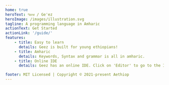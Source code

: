 ```yaml
---
home: true
heroText: ግዕዝ / Ge'ez
heroImage: /images/illustration.svg
tagline: A programming language in Amharic
actionText: Get Started
actionLink: '/guide/'
features:
    - title: Easy to learn
      details: Geez is built for young ethiopians!
    - title: Amharic
      details: Keywords, Syntax and grammar is all in amharic.
    - title: Online IDE
      details: Geez has an online IDE. Click on 'Editor' to go to the IDE.

footer: MIT Licensed | Copyright © 2021-present Aethiop
---
```

